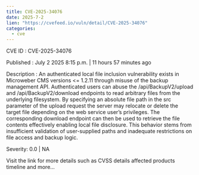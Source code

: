 ```yaml
--- 
title: CVE-2025-34076
date: 2025-7-2
lien: "https://cvefeed.io/vuln/detail/CVE-2025-34076"
categories:
  - cve
---
```


CVE ID : CVE-2025-34076

Published :  July 2
2025
8:15 p.m. | 11 hours
57 minutes ago

Description : An authenticated local file inclusion vulnerability exists in Microweber CMS versions <= 1.2.11 through misuse of the backup management API. Authenticated users can abuse the /api/BackupV2/upload and /api/BackupV2/download endpoints to read arbitrary files from the underlying filesystem. By specifying an absolute file path in the src parameter of the upload request
the server may relocate or delete the target file depending on the web service user’s privileges. The corresponding download endpoint can then be used to retrieve the file contents
effectively enabling local file disclosure. This behavior stems from insufficient validation of user-supplied paths and inadequate restrictions on file access and backup logic.

Severity: 0.0 | NA

Visit the link for more details
such as CVSS details
affected products
timeline
and more...
